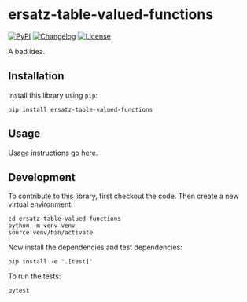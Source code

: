 # ersatz-table-valued-functions

[![PyPI](https://img.shields.io/pypi/v/ersatz-table-valued-functions.svg)](https://pypi.org/project/ersatz-table-valued-functions/)
[![Changelog](https://img.shields.io/github/v/release/cldellow/ersatz-table-valued-functions?include_prereleases&label=changelog)](https://github.com/cldellow/ersatz-table-valued-functions/releases)
[![License](https://img.shields.io/badge/license-Apache%202.0-blue.svg)](https://github.com/cldellow/ersatz-table-valued-functions/blob/main/LICENSE)

A bad idea.

## Installation

Install this library using `pip`:

    pip install ersatz-table-valued-functions

## Usage

Usage instructions go here.

## Development

To contribute to this library, first checkout the code. Then create a new virtual environment:

    cd ersatz-table-valued-functions
    python -m venv venv
    source venv/bin/activate

Now install the dependencies and test dependencies:

    pip install -e '.[test]'

To run the tests:

    pytest
